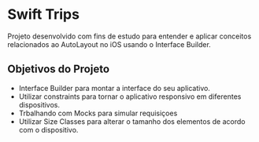 # Swift Trips

Projeto desenvolvido com fins de estudo para entender e aplicar conceitos relacionados ao AutoLayout no iOS usando o Interface Builder.

## Objetivos do Projeto

- Interface Builder para montar a interface do seu aplicativo.
- Utilizar constraints para tornar o aplicativo responsivo em diferentes dispositivos.
- Trbalhando com Mocks para simular requisiçoes
- Utilizar Size Classes para alterar o tamanho dos elementos de acordo com o dispositivo.
